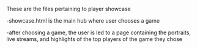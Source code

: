 These are the files pertaining to player showcase 

-showcase.html is the main hub where user chooses a game

-after choosing a game, the user is led to a page containing the portraits, live streams, and highlights of the top players of the game they chose
